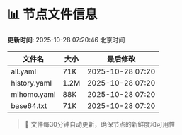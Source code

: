# 📊 节点文件信息

**更新时间**: 2025-10-28 07:20:46 北京时间

| 文件名 | 大小 | 最后修改 |
|--------|------|----------|
| all.yaml | 71K | 2025-10-28 07:20 |
| history.yaml | 1.2M | 2025-10-28 07:20 |
| mihomo.yaml | 88K | 2025-10-28 07:20 |
| base64.txt | 71K | 2025-10-28 07:20 |

> 🔄 文件每30分钟自动更新，确保节点的新鲜度和可用性
